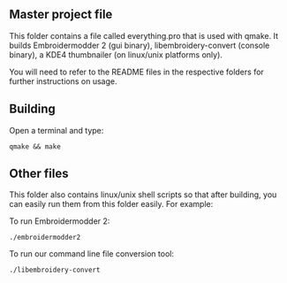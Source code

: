 Master project file
-------------------

This folder contains a file called everything.pro that is used with qmake.
It builds Embroidermodder 2 (gui binary), libembroidery-convert (console binary),
a KDE4 thumbnailer (on linux/unix platforms only).

You will need to refer to the README files in the respective folders for further instructions on usage.

Building
-----------

Open a terminal and type:
```
qmake && make
```

Other files
-----------

This folder also contains linux/unix shell scripts so that after building,
you can easily run them from this folder easily. For example:

To run Embroidermodder 2:
```
./embroidermodder2
```

To run our command line file conversion tool:
```
./libembroidery-convert
```
